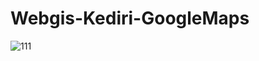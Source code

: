 # Webgis-Kediri-GoogleMaps


![111](https://user-images.githubusercontent.com/79959818/148576356-ffce903b-bbb8-40ce-a9ed-a00cec32509b.png)
